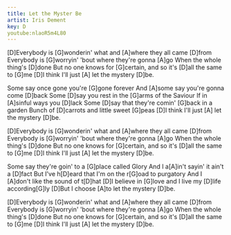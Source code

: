 ```yaml
---
title: Let the Myster Be  
artist: Iris Dement
key: D
youtube:nlaoR5m4L80 
---
```


[D]Everybody is [G]wonderin' what and [A]where they all came [D]from
Everybody is [G]worryin' 'bout where they're gonna [A]go
When the whole thing's [D]done
But no one knows for [G]certain, and so it's [D]all the same to [G]me
[D]I think I'll just [A] let the mystery [D]be.

Some say once gone you're [G]gone forever
And [A]some say you're gonna come [D]back
Some [D]say you rest in the [G]arms of the Saviour
If in [A]sinful ways you [D]lack
Some [D]say that they're comin' [G]back in a garden
Bunch of [D]carrots and little sweet [G]peas
[D]I think I'll just [A] let the mystery [D]be.

[D]Everybody is [G]wonderin' what and [A]where they all came [D]from
Everybody is [G]worryin' 'bout where they're gonna [A]go
When the whole thing's [D]done
But no one knows for [G]certain, and so it's [D]all the same to [G]me
[D]I think I'll just [A] let the mystery [D]be.

Some say they're goin' to a [G]place called Glory
And I a[A]in't sayin' it ain't a [D]fact
But I've h[D]eard that I'm on the r[G]oad to purgatory
And I [A]don't like the sound of t[D]hat
[D]I believe in [G]love and I live my [D]life according[G]ly
[D]But I choose [A]to let the mystery [D]be.

[D]Everybody is [G]wonderin' what and [A]where they all came [D]from
Everybody is [G]worryin' 'bout where they're gonna [A]go
When the whole thing's [D]done
But no one knows for [G]certain, and so it's [D]all the same to [G]me
[D]I think I'll just [A] let the mystery [D]be.
